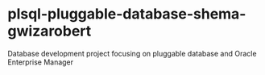 # plsql-pluggable-database-shema-gwizarobert
Database development project focusing on pluggable database and Oracle Enterprise Manager
